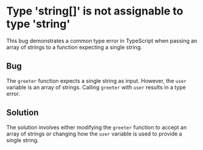 # Type 'string[]' is not assignable to type 'string'
This bug demonstrates a common type error in TypeScript when passing an array of strings to a function expecting a single string.

## Bug
The `greeter` function expects a single string as input.  However, the `user` variable is an array of strings. Calling `greeter` with `user` results in a type error.

## Solution
The solution involves either modifying the `greeter` function to accept an array of strings or changing how the `user` variable is used to provide a single string.
